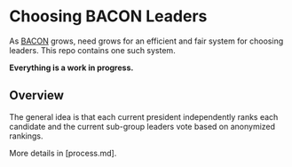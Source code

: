 # Choosing BACON Leaders

As [BACON](http://blog.chsbacon.com/) grows, need grows for an efficient and
fair system for choosing leaders. This repo contains one such system.

**Everything is a work in progress.**

## Overview

The general idea is that each current president independently ranks each
candidate and the current sub-group leaders vote based on anonymized rankings.

More details in [process.md].
